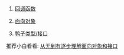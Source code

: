 1. [回调函数](/datatype/funcvalue_callback/#_1)

2. [面向对象](/method/overview/#pythongo)

3. [鸭子类型/接口](/other/oo/#python)

推荐小白看看: [从无到有逐步理解面向对象和接口](/method/interface_01/)
